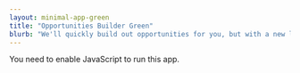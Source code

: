```yaml
---
layout: minimal-app-green
title: "Opportunities Builder Green"
blurb: "We'll quickly build out opportunities for you, but with a new look."
---
```


<link rel="manifest" href="manifest.json"/>

<script defer="defer" src="static/js/main.eabdcd02.js"></script>

<link href="static/css/main.e6c13ad2.css" rel="stylesheet">

<noscript>You need to enable JavaScript to run this app.</noscript>

<div id="root"></div>
